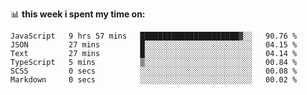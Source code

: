 📊 **this week i spent my time on:**
<!--START_SECTION:waka-->

```text
JavaScript   9 hrs 57 mins   ██████████████████████▓░░   90.76 %
JSON         27 mins         █░░░░░░░░░░░░░░░░░░░░░░░░   04.15 %
Text         27 mins         █░░░░░░░░░░░░░░░░░░░░░░░░   04.14 %
TypeScript   5 mins          ▒░░░░░░░░░░░░░░░░░░░░░░░░   00.84 %
SCSS         0 secs          ░░░░░░░░░░░░░░░░░░░░░░░░░   00.08 %
Markdown     0 secs          ░░░░░░░░░░░░░░░░░░░░░░░░░   00.02 %
```

<!--END_SECTION:waka-->
